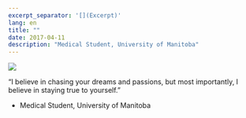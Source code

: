 ```yaml
---
excerpt_separator: '[](Excerpt)'
lang: en
title: ""
date: 2017-04-11
description: "Medical Student, University of Manitoba"
---
```


![](images/humans-of-medicine/21st-post.jpeg)

“I believe in chasing your dreams and passions, but most importantly, I believe in staying true to yourself.” 

- Medical Student, University of Manitoba